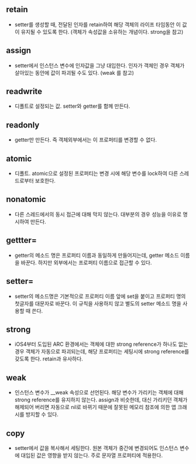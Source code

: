 ## retain 
* setter를 생성할 때, 전달된 인자를 retain하여 해당 객체의 라이프 타임동안 이 값이 유지될 수 있도록 한다. (객체가 속성값을 소유하는 개념이다. strong을 참고)

## assign
* setter에서 인스턴스 변수에 인자값을 그냥 대입한다. 인자가 객체인 경우 객체가 살아있는 동안에 값이 파괴될 수도 있다. (weak 를 참고)

## readwrite
* 디폴트로 설정되는 값. setter와 getter를 함께 만든다.

## readonly
* getter만 만든다. 즉 객체외부에서는 이 프로퍼티를 변경할 수 없다.

## atomic
* 디폴트. atomic으로 설정된 프로퍼티는 변경 시에 해당 변수를 lock하여 다른 스레드로부터 보호한다.

## nonatomic
* 다른 스레드에서의 동시 접근에 대해 막지 않는다. 대부분의 경우 성능을 이유로 명시하여 만든다.

## gettter=
* getter의 메소드 명은 프로퍼티 이름과 동일하게 만들어지는데, getter 메소드 이름을 바꾼다. 하지만 외부에서는 프로퍼티 이름으로 접근할 수 있다.

## setter=
* setter의 메소드명은 기본적으로 프로퍼티 이름 앞에 set을 붙이고 프로퍼티 명의 첫글자를 대문자로 바꾼다. 이 규칙을 사용하지 않고 별도의 setter 메소드 명을 사용할 때 쓴다.

## strong
* iOS4부터 도입된 ARC 환경에서는 객체에 대한 strong reference가 하나도 없는 경우 객체가 자동으로 파괴되는데, 해당 프로퍼티는 세팅시에 strong reference를 갖도록 한다. retain과 유사하다.

## weak
* 인스턴스 변수가 __weak 속성으로 선언된다. 해당 변수가 가리키는 객체에 대해 strong reference를 유지하지 않는다. assign과 비슷한데, 대신 가리키던 객체가 해제되어 버리면 자동으로 nil로 바뀌기 때문에 잘못된 메모리 참조에 의한 앱 크래시를 방지할 수 있다.

## copy
* setter에서 값을 복사해서 세팅한다. 원본 객체가 중간에 변경되어도 인스턴스 변수에 대입된 값은 영향을 받지 않는다. 주로 문자열 프로퍼티에 적용한다.
